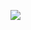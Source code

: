 <!--
<div align="center">

[![][eu-url]][repo-url]  

**Reinaldo Vale**  
[ [Veja ↗︎][repo-url] ]
-->

</div>

[![][fundo-url]][repo-url]  


[repo-url]: https://github.com/reinaldovale
[fundo-url]: https://user-images.githubusercontent.com/1269024/191547762-09f0e7a4-0735-4630-aa2b-f1907447e473.jpeg
[eu-url]: https://user-images.githubusercontent.com/1269024/191547770-fa631f2e-4185-4e8a-854f-bc2013de43bd.jpg
